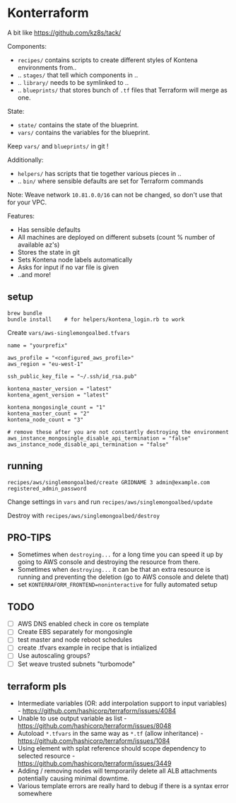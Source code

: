 # Konterraform

A bit like https://github.com/kz8s/tack/

Components:

* `recipes/` contains scripts to create different styles of Kontena environments from..
* .. `stages/` that tell which components in ..
* .. `library/` needs to be symlinked to ..
* .. `blueprints/` that stores bunch of `.tf` files that Terraform will merge as one.

State:

* `state/` contains the state of the blueprint.
* `vars/` contains the variables for the blueprint.

Keep `vars/` and `blueprints/` in git !

Additionally:

* `helpers/` has scripts that tie together various pieces in ..
* .. `bin/` where sensible defaults are set for Terraform commands

Note: Weave network `10.81.0.0/16` can not be changed, so don't use that for your VPC.

Features:

* Has sensible defaults
* All machines are deployed on different subsets (count % number of available az's)
* Stores the state in git
* Sets Kontena node labels automatically
* Asks for input if no var file is given
* ..and more!

## setup

```
brew bundle
bundle install    # for helpers/kontena_login.rb to work
```

Create `vars/aws-singlemongoalbed.tfvars`
```
name = "yourprefix"

aws_profile = "<configured_aws_profile>"
aws_region = "eu-west-1"

ssh_public_key_file = "~/.ssh/id_rsa.pub"

kontena_master_version = "latest"
kontena_agent_version = "latest"

kontena_mongosingle_count = "1"
kontena_master_count = "2"
kontena_node_count = "3"

# remove these after you are not constantly destroying the environment
aws_instance_mongosingle_disable_api_termination = "false"
aws_instance_node_disable_api_termination = "false"
```

## running

```
recipes/aws/singlemongoalbed/create GRIDNAME 3 admin@example.com registered_admin_password
```

Change settings in `vars` and run `recipes/aws/singlemongoalbed/update`

Destroy with `recipes/aws/singlemongoalbed/destroy`

## PRO-TIPS

- Sometimes when `destroying...` for a long time you can speed it up by going to AWS console and destroying the resource from there.
- Sometimes when `destroying...` it can be that an extra resource is running and preventing the deletion (go to AWS console and delete that)
- set `KONTERRAFORM_FRONTEND=noninteractive` for fully automated setup

## TODO
- [ ] AWS DNS enabled check in core os template
- [ ] Create EBS separately for mongosingle
- [ ] test master and node reboot schedules
- [ ] create .tfvars example in recipe that is intialized
- [ ] Use autoscaling groups?
- [ ] Set weave trusted subnets "turbomode"

## terraform pls

* Intermediate variables (OR: add interpolation support to input variables) - https://github.com/hashicorp/terraform/issues/4084
* Unable to use output variable as list - https://github.com/hashicorp/terraform/issues/8048
* Autoload `*.tfvars` in the same way as `*.tf` (allow inheritance) - https://github.com/hashicorp/terraform/issues/1084
* Using element with splat reference should scope dependency to selected resource  - https://github.com/hashicorp/terraform/issues/3449
 * Adding / removing nodes will temporarily delete all ALB attachments potentially causing minimal downtime.
* Various template errors are really hard to debug if there is a syntax error somewhere

